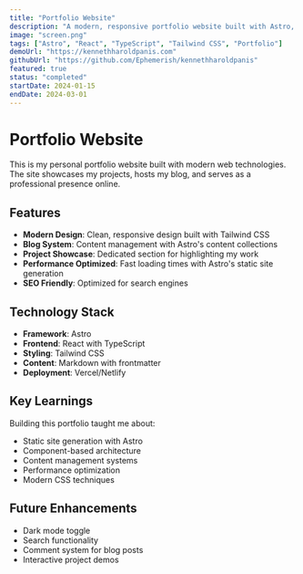 ```yaml
---
title: "Portfolio Website"
description: "A modern, responsive portfolio website built with Astro, React, and Tailwind CSS. Features a blog system, project showcase, and optimized performance."
image: "screen.png"
tags: ["Astro", "React", "TypeScript", "Tailwind CSS", "Portfolio"]
demoUrl: "https://kennethharoldpanis.com"
githubUrl: "https://github.com/Ephemerish/kennethharoldpanis"
featured: true
status: "completed"
startDate: 2024-01-15
endDate: 2024-03-01
---
```


# Portfolio Website

This is my personal portfolio website built with modern web technologies. The site showcases my projects, hosts my blog, and serves as a professional presence online.

## Features

- **Modern Design**: Clean, responsive design built with Tailwind CSS
- **Blog System**: Content management with Astro's content collections
- **Project Showcase**: Dedicated section for highlighting my work
- **Performance Optimized**: Fast loading times with Astro's static site generation
- **SEO Friendly**: Optimized for search engines

## Technology Stack

- **Framework**: Astro
- **Frontend**: React with TypeScript
- **Styling**: Tailwind CSS
- **Content**: Markdown with frontmatter
- **Deployment**: Vercel/Netlify

## Key Learnings

Building this portfolio taught me about:
- Static site generation with Astro
- Component-based architecture
- Content management systems
- Performance optimization
- Modern CSS techniques

## Future Enhancements

- Dark mode toggle
- Search functionality
- Comment system for blog posts
- Interactive project demos

